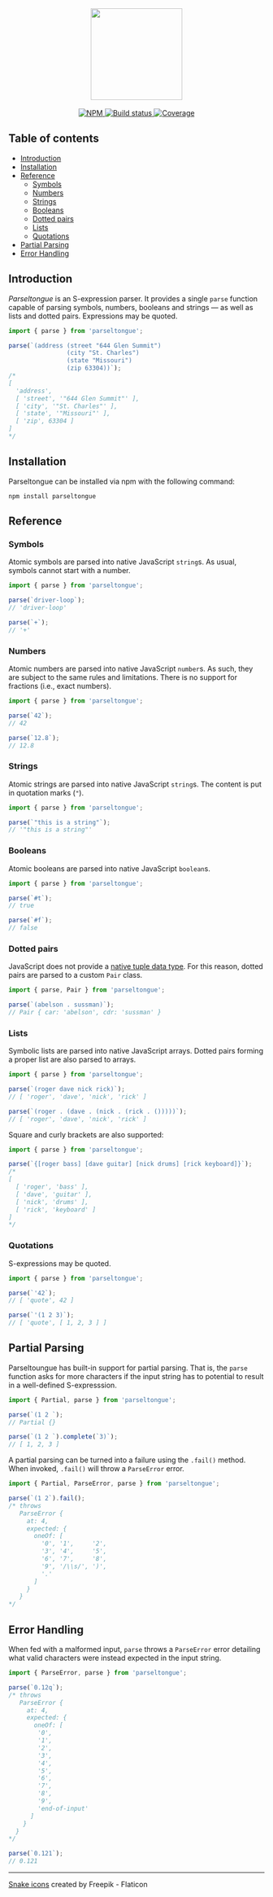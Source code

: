 <div align="center">
    <img src="https://www.dropbox.com/s/nfnw09uky91r1v1/parseltongue.png?raw=1" width="180"/>
</div>
<br/>
<div align="center">
  <a href="https://www.npmjs.com/package/parseltongue">
    <img alt="NPM" src="https://badgen.net/npm/v/parseltongue"/>
  </a>
  <a href="https://github.com/iliocatallo/parseltongue/actions/workflows/ci.yml">
    <img alt="Build status" src="https://github.com/iliocatallo/mire/actions/workflows/ci.yml/badge.svg"/>
  </a>
  <a href="https://coveralls.io/github/iliocatallo/parseltongue">
    <img alt="Coverage" src="https://coveralls.io/repos/github/iliocatallo/parseltongue/badge.svg?branch=main"/>
  </a>
</div>

## Table of contents

- [Introduction](#introduction)
- [Installation](#installation)
- [Reference](#reference)
  - [Symbols](#symbols)
  - [Numbers](#numbers)
  - [Strings](#strings)
  - [Booleans](#booleans)
  - [Dotted pairs](#dotted-pairs)
  - [Lists](#lists)
  - [Quotations](#quotations)
- [Partial Parsing](#partial-parsing)
- [Error Handling](#error-handling)


## Introduction

_Parseltongue_ is an S-expression parser. It provides a single `parse` function capable of parsing symbols, numbers, booleans and strings — as well as lists and dotted pairs. Expressions may be quoted.

```javascript
import { parse } from 'parseltongue';

parse(`(address (street "644 Glen Summit")
                (city "St. Charles")
                (state "Missouri")
                (zip 63304))`);
/*
[
  'address',
  [ 'street', '"644 Glen Summit"' ],
  [ 'city', '"St. Charles"' ],
  [ 'state', '"Missouri"' ],
  [ 'zip', 63304 ]
]
*/
```

## Installation

Parseltongue can be installed via npm with the following command:

```
npm install parseltongue
```

## Reference

### Symbols

Atomic symbols are parsed into native JavaScript `string`s. As usual, symbols cannot start with a number.

```javascript
import { parse } from 'parseltongue';

parse(`driver-loop`);
// 'driver-loop'

parse(`+`);
// '+'
```

### Numbers

Atomic numbers are parsed into native JavaScript `number`s. As such, they are subject to the same rules and limitations. There is no support for fractions (i.e., exact numbers).

```javascript
import { parse } from 'parseltongue';

parse(`42`);
// 42

parse(`12.8`);
// 12.8
```

### Strings

Atomic strings are parsed into native JavaScript `string`s. The content is put in quotation marks (`"`).

```javascript
import { parse } from 'parseltongue';

parse(`"this is a string"`);
// '"this is a string"'
```

### Booleans

Atomic booleans are parsed into native JavaScript `boolean`s.

```javascript
import { parse } from 'parseltongue';

parse(`#t`);
// true

parse(`#f`);
// false
```

### Dotted pairs

JavaScript does not provide a [native tuple data type](https://github.com/tc39/proposal-record-tuple). For this reason, dotted pairs are parsed to a custom `Pair` class.

```javascript
import { parse, Pair } from 'parseltongue';

parse(`(abelson . sussman)`);
// Pair { car: 'abelson', cdr: 'sussman' }
```

### Lists

Symbolic lists are parsed into native JavaScript arrays. Dotted pairs forming a proper list are also parsed to arrays.

```javascript
import { parse } from 'parseltongue';

parse(`(roger dave nick rick)`);
// [ 'roger', 'dave', 'nick', 'rick' ]

parse(`(roger . (dave . (nick . (rick . ()))))`);
// [ 'roger', 'dave', 'nick', 'rick' ]
```

Square and curly brackets are also supported:

```javascript
import { parse } from 'parseltongue';

parse(`{[roger bass] [dave guitar] [nick drums] [rick keyboard]}`);
/*
[
  [ 'roger', 'bass' ],
  [ 'dave', 'guitar' ],
  [ 'nick', 'drums' ],
  [ 'rick', 'keyboard' ]
]
*/
```

### Quotations

S-expressions may be quoted.

```javascript
import { parse } from 'parseltongue';

parse(`'42`);
// [ 'quote', 42 ]

parse(`'(1 2 3)`);
// [ 'quote', [ 1, 2, 3 ] ]
```

## Partial Parsing

Parseltoungue has built-in support for partial parsing. That is, the `parse` function asks for more characters if the input string has to potential to result in a well-defined S-expresssion.

```javascript
import { Partial, parse } from 'parseltongue';

parse(`(1 2 `);
// Partial {}

parse(`(1 2 `).complete(`3)`);
// [ 1, 2, 3 ]
```

A partial parsing can be turned into a failure using the `.fail()` method. When invoked, `.fail()` will throw a `ParseError` error.

```javascript
import { Partial, ParseError, parse } from 'parseltongue';

parse(`(1 2`).fail();
/* throws
   ParseError {
     at: 4,
     expected: {
       oneOf: [
         '0', '1',     '2',
         '3', '4',     '5',
         '6', '7',     '8',
         '9', '/\\s/', ')',
         '.'
       ]
     }
   }
*/

```




## Error Handling

When fed with a malformed input, `parse` throws a `ParseError` error detailing what valid characters were instead expected in the input string.

```javascript
import { ParseError, parse } from 'parseltongue';

parse(`0.12q`);
/* throws
   ParseError {
     at: 4,
     expected: {
       oneOf: [
        '0',
        '1',
        '2',
        '3',
        '4',
        '5',
        '6',
        '7',
        '8',
        '9',
        'end-of-input'
      ]
    }
  }
*/

parse(`0.121`);
// 0.121
```

<hr/>

<a href="https://www.flaticon.com/free-icons/snake" title="snake icons">Snake icons</a> created by Freepik - Flaticon</a>
